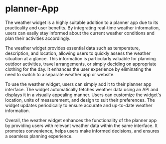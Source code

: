 # planner-App
 The weather widget is a highly suitable addition to a planner app due to its practicality and user benefits. By integrating real-time weather information, users can easily stay informed about the current weather conditions and plan their activities accordingly. 

The weather widget provides essential data such as temperature, description, and location, allowing users to quickly assess the weather situation at a glance. This information is particularly valuable for planning outdoor activities, travel arrangements, or simply deciding on appropriate clothing for the day. It enhances the user experience by eliminating the need to switch to a separate weather app or website.

To use the weather widget, users can simply add it to their planner app interface. The widget automatically fetches weather data using an API and displays it in a visually appealing manner. Users can customize the widget's location, units of measurement, and design to suit their preferences. The widget updates periodically to ensure accurate and up-to-date weather information.

Overall, the weather widget enhances the functionality of the planner app by providing users with relevant weather data within the same interface. It promotes convenience, helps users make informed decisions, and ensures a seamless planning experience.
